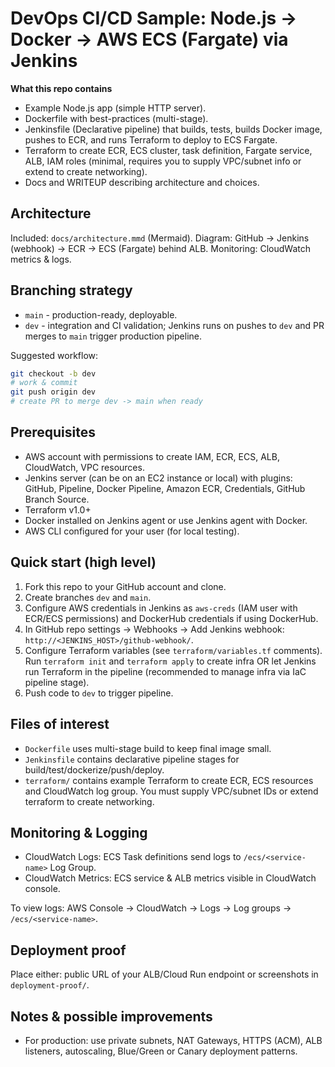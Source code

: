 # DevOps CI/CD Sample: Node.js -> Docker -> AWS ECS (Fargate) via Jenkins

**What this repo contains**

- Example Node.js app (simple HTTP server).
- Dockerfile with best-practices (multi-stage).
- Jenkinsfile (Declarative pipeline) that builds, tests, builds Docker image, pushes to ECR, and runs Terraform to deploy to ECS Fargate.
- Terraform to create ECR, ECS cluster, task definition, Fargate service, ALB, IAM roles (minimal, requires you to supply VPC/subnet info or extend to create networking).
- Docs and WRITEUP describing architecture and choices.

## Architecture

Included: `docs/architecture.mmd` (Mermaid). Diagram: GitHub -> Jenkins (webhook) -> ECR -> ECS (Fargate) behind ALB. Monitoring: CloudWatch metrics & logs.

## Branching strategy

- `main` - production-ready, deployable.
- `dev` - integration and CI validation; Jenkins runs on pushes to `dev` and PR merges to `main` trigger production pipeline.

Suggested workflow:

```bash
git checkout -b dev
# work & commit
git push origin dev
# create PR to merge dev -> main when ready
```

## Prerequisites

- AWS account with permissions to create IAM, ECR, ECS, ALB, CloudWatch, VPC resources.
- Jenkins server (can be on an EC2 instance or local) with plugins: GitHub, Pipeline, Docker Pipeline, Amazon ECR, Credentials, GitHub Branch Source.
- Terraform v1.0+
- Docker installed on Jenkins agent or use Jenkins agent with Docker.
- AWS CLI configured for your user (for local testing).

## Quick start (high level)

1. Fork this repo to your GitHub account and clone.
2. Create branches `dev` and `main`.
3. Configure AWS credentials in Jenkins as `aws-creds` (IAM user with ECR/ECS permissions) and DockerHub credentials if using DockerHub.
4. In GitHub repo settings -> Webhooks -> Add Jenkins webhook: `http://<JENKINS_HOST>/github-webhook/`.
5. Configure Terraform variables (see `terraform/variables.tf` comments). Run `terraform init` and `terraform apply` to create infra OR let Jenkins run Terraform in the pipeline (recommended to manage infra via IaC pipeline stage).
6. Push code to `dev` to trigger pipeline.

## Files of interest

- `Dockerfile` uses multi-stage build to keep final image small.
- `Jenkinsfile` contains declarative pipeline stages for build/test/dockerize/push/deploy.
- `terraform/` contains example Terraform to create ECR, ECS resources and CloudWatch log group. You must supply VPC/subnet IDs or extend terraform to create networking.

## Monitoring & Logging

- CloudWatch Logs: ECS Task definitions send logs to `/ecs/<service-name>` Log Group.
- CloudWatch Metrics: ECS service & ALB metrics visible in CloudWatch console.

To view logs: AWS Console -> CloudWatch -> Logs -> Log groups -> `/ecs/<service-name>`.

## Deployment proof

Place either: public URL of your ALB/Cloud Run endpoint or screenshots in `deployment-proof/`.

## Notes & possible improvements

- For production: use private subnets, NAT Gateways, HTTPS (ACM), ALB listeners, autoscaling, Blue/Green or Canary deployment patterns.

